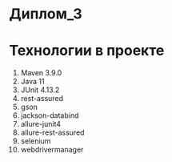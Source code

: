 # Диплом_3

# Технологии в проекте
1. Maven 3.9.0
2. Java 11
3. JUnit 4.13.2
4. rest-assured
5. gson
6. jackson-databind
7. allure-junit4
8. allure-rest-assured
9. selenium
10. webdrivermanager
